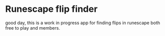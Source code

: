 Runescape flip finder
========================

good day,
this is a work in progress app for finding flips in runescape both free to play and members.


